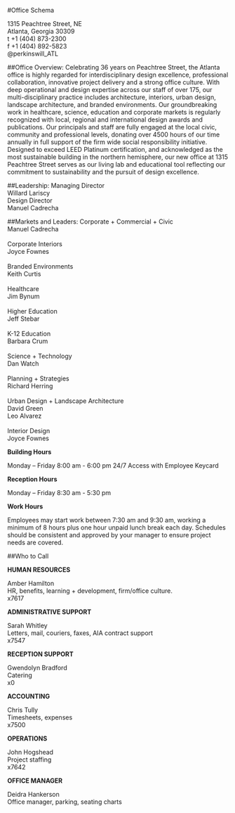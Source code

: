 #Office Schema

1315 Peachtree Street, NE<br />
Atlanta, Georgia 30309<br />
t +1 (404) 873-2300<br />
f +1 (404) 892-5823<br />
@perkinswill_ATL<br />

##Office Overview:
Celebrating 36 years on Peachtree Street, the Atlanta office is highly regarded for interdisciplinary design excellence, professional collaboration, innovative project delivery and a strong office culture. With deep operational and design expertise across our staff of over 175, our multi-disciplinary practice includes architecture, interiors, urban design, landscape architecture, and branded environments. Our groundbreaking work in healthcare, science, education and corporate markets is regularly recognized with local, regional and international design awards and publications. Our principals and staff are fully engaged at the local civic, community and professional levels, donating over 4500 hours of our time annually in full support of the firm wide social responsibility initiative. Designed to exceed LEED Platinum certification, and acknowledged as the most sustainable building in the northern hemisphere, our new office at 1315 Peachtree Street serves as our living lab and educational tool reflecting our commitment to sustainability and the pursuit of design excellence.

##Leadership:
Managing Director<br />
Willard Lariscy<br />
Design Director<br />
Manuel Cadrecha<br />

##Markets and Leaders:
Corporate + Commercial + Civic<br />
Manuel Cadrecha<br /><br />
Corporate Interiors<br />
Joyce Fownes<br /><br />
Branded Environments<br />
Keith Curtis<br /><br />
Healthcare<br />
Jim Bynum<br /><br />
Higher Education<br />
Jeff Stebar<br /><br />
K-12 Education<br />
Barbara Crum<br /><br />
Science + Technology<br />
Dan Watch<br /><br />
Planning + Strategies<br />
Richard Herring<br /><br />
Urban Design + Landscape Architecture<br />
David Green<br />
Leo Alvarez<br /><br />
Interior Design<br />
Joyce Fownes

**Building Hours**

Monday – Friday 8:00 am - 6:00 pm
24/7 Access with Employee Keycard

**Reception Hours**

Monday – Friday 8:30 am - 5:30 pm

**Work Hours**

Employees may start work between 7:30 am and 9:30 am, working a minimum of 8 hours plus one hour unpaid lunch break each day. Schedules should be consistent and approved by your manager to ensure project needs are covered.

##Who to Call 

**<p>HUMAN RESOURCES</p>**
Amber Hamilton <br />
HR, benefits, learning + development, firm/office culture.<br />
x7617<br />

**<p>ADMINISTRATIVE SUPPORT</p>**
Sarah Whitley <br />
Letters, mail, couriers, faxes, AIA contract support<br />
x7547

**<p>RECEPTION SUPPORT</p>**
Gwendolyn Bradford <br />
Catering<br />
x0<br />

**<p>ACCOUNTING</p>**
Chris Tully <br />
Timesheets, expenses<br />
x7500<br />

**<p>OPERATIONS</p>**
John Hogshead <br />
Project staffing<br />
x7642<br />

**<p>OFFICE MANAGER</p>**
Deidra Hankerson <br />
Office manager, parking, seating charts<br />
